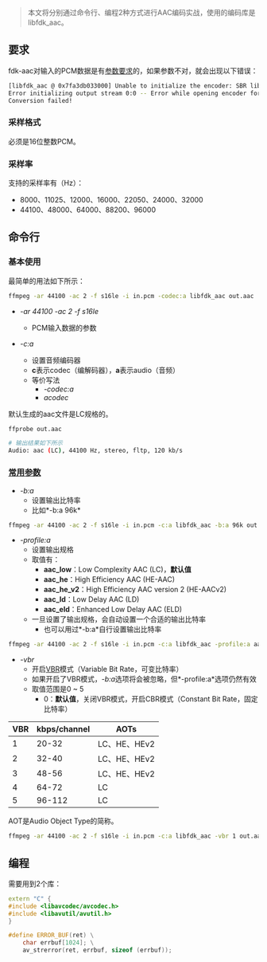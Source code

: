 > 本文将分别通过命令行、编程2种方式进行AAC编码实战，使用的编码库是libfdk_aac。

## 要求

fdk-aac对输入的PCM数据是有[参数要求](https://wiki.hydrogenaud.io/index.php?title=Fraunhofer_FDK_AAC#Sample_Format)的，如果参数不对，就会出现以下错误：

```sh
[libfdk_aac @ 0x7fa3db033000] Unable to initialize the encoder: SBR library initialization error
Error initializing output stream 0:0 -- Error while opening encoder for output stream #0:0 - maybe incorrect parameters such as bit_rate, rate, width or height
Conversion failed!
```

### 采样格式

必须是16位整数PCM。

### 采样率

支持的采样率有（Hz）：

- 8000、11025、12000、16000、22050、24000、32000
- 44100、48000、64000、88200、96000

## 命令行

### 基本使用

最简单的用法如下所示：

```sh
ffmpeg -ar 44100 -ac 2 -f s16le -i in.pcm -codec:a libfdk_aac out.aac
```

- *-ar 44100 -ac 2 -f s16le*
	- PCM输入数据的参数

- *-c:a*
	- 设置音频编码器  
	- **c**表示codec（编解码器），**a**表示audio（音频）
	- 等价写法
		- *-codec:a*
		- *acodec*

默认生成的aac文件是LC规格的。

```sh
ffprobe out.aac

# 输出结果如下所示
Audio: aac (LC), 44100 Hz, stereo, fltp, 120 kb/s
```

### [常用参数](https://ffmpeg.org/ffmpeg-all.html#libfdk_005faac)

- *-b:a*
	- 设置输出比特率
	- 比如*-b:a 96k*

```sh
ffmpeg -ar 44100 -ac 2 -f s16le -i in.pcm -c:a libfdk_aac -b:a 96k out.aac
```

- *-profile:a*
	- 设置输出规格
	- 取值有：
		- **aac_low**：Low Complexity AAC (LC)，**默认值**
		- **aac_he**：High Efficiency AAC (HE-AAC)
		- **aac_he_v2**：High Efficiency AAC version 2 (HE-AACv2)
		- **aac_ld**：Low Delay AAC (LD)
		- **aac_eld**：Enhanced Low Delay AAC (ELD)
	- 一旦设置了输出规格，会自动设置一个合适的输出比特率
		- 也可以用过*-b:a*自行设置输出比特率

```sh
ffmpeg -ar 44100 -ac 2 -f s16le -i in.pcm -c:a libfdk_aac -profile:a aac_he_v2 -b:a 32k out.aac
```

- *-vbr*
	- 开启[VBR](https://wiki.hydrogenaud.io/index.php?title=Fraunhofer_FDK_AAC#Bitrate_Modes)模式（Variable Bit Rate，可变比特率）
	- 如果开启了VBR模式，*-b:a*选项将会被忽略，但*-profile:a*选项仍然有效
	- 取值范围是0 ~ 5
		- 0：**默认值**，关闭VBR模式，开启CBR模式（Constant Bit Rate，固定比特率）

| VBR  | kbps/channel | AOTs         |
| ---- | ------------ | ------------ |
| 1    | 20-32        | LC、HE、HEv2 |
| 2    | 32-40        | LC、HE、HEv2 |
| 3    | 48-56        | LC、HE、HEv2 |
| 4    | 64-72        | LC           |
| 5    | 96-112       | LC           |

AOT是Audio Object Type的简称。

```sh
ffmpeg -ar 44100 -ac 2 -f s16le -i in.pcm -c:a libfdk_aac -vbr 1 out.aac
```

## 编程

需要用到2个库：

```cpp
extern "C" {
#include <libavcodec/avcodec.h>
#include <libavutil/avutil.h>
}

#define ERROR_BUF(ret) \
    char errbuf[1024]; \
    av_strerror(ret, errbuf, sizeof (errbuf));
```

